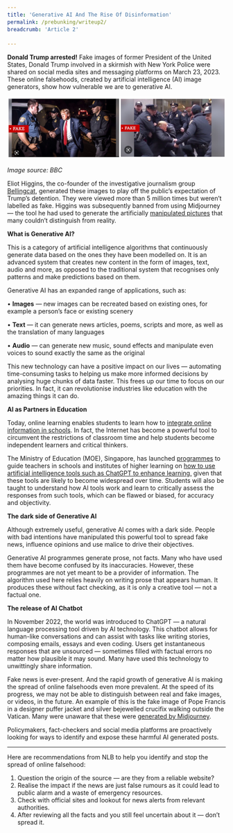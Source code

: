 ```yaml
---
title: 'Generative AI And The Rise Of Disinformation'
permalink: /prebunking/writeup2/
breadcrumb: 'Article 2'

---
```




**Donald Trump arrested!** Fake images of former President of the United States, Donald Trump involved in a skirmish with New York Police were shared on social media sites and messaging platforms on March 23, 2023. These online falsehoods, created by artificial intelligence (AI) image generators, show how vulnerable we are to generative AI.  

 ![](..\images\prebunking-article3-trump.png)

*Image source: BBC*

Eliot Higgins, the co-founder of the investigative journalism group [Bellingcat](https://www.channelnewsasia.com/world/trump-putin-xi-fake-images-generated-ai-3370641), generated these images to play off the public’s expectation of Trump’s detention. They were viewed more than 5 million times but weren’t labelled as fake. Higgins was subsequently banned from using Midjourney — the tool he had used to generate the artificially [manipulated pictures](https://www.channelnewsasia.com/commentary/fake-ai-image-midjourney-stable-diffusion-trump-macron-social-media-disinformation-3376691) that many couldn’t distinguish from reality. 

 

**What is Generative AI?**

This is a category of artificial intelligence algorithms that continuously generate data based on the ones they have been modelled on. It is an advanced system that creates new content in the form of images, text, audio and more, as opposed to the traditional system that recognises only patterns and make predictions based on them. 

 

Generative AI has an expanded range of applications, such as:

•     **Images** — new images can be recreated based on existing ones, for example a person’s face or existing scenery

•     **Text** — it can generate news articles, poems, scripts and more, as well as the translation of many languages

•     **Audio** — can generate new music, sound effects and manipulate even voices to sound exactly the same as the original

 

This new technology can have a positive impact on our lives — automating time-consuming tasks to helping us make more informed decisions by analysing huge chunks of data faster. This frees up our time to focus on our priorities. In fact, it can revolutionise industries like education with the amazing things it can do.

 

**AI as Partners in Education**

Today, online learning enables students to learn how to [integrate online information in schools](https://nie.edu.sg/about-us/news-events/news/news-detail/chatgpt-could-be-partners-in-education-if-we-overcome-these-challenges). In fact, the Internet has become a powerful tool to circumvent the restrictions of classroom time and help students become independent learners and critical thinkers.

 

The Ministry of Education (MOE), Singapore, has launched [programmes](https://www.straitstimes.com/singapore/politics/students-teachers-will-learn-to-properly-use-tools-like-chatgpt-chan-chun-sing) to guide teachers in schools and institutes of higher learning on [how to use artificial intelligence tools such as ChatGPT to enhance learning,](https://www.straitstimes.com/tech/tech-news/don-t-ban-chatgpt-in-schools-but-teach-with-it) given that these tools are likely to become widespread over time. Students will also be taught to understand how AI tools work and learn to critically assess the responses from such tools, which can be flawed or biased, for accuracy and objectivity.

 

**The dark side of Generative AI**

Although extremely useful, generative AI comes with a dark side. People with bad intentions have manipulated this powerful tool to spread fake news, influence opinions and use malice to drive their objectives. 

 

Generative AI programmes generate prose, not facts. Many who have used them have become confused by its inaccuracies. However, these programmes are not yet meant to be a provider of information. The algorithm used here relies heavily on writing prose that appears human. It produces these without fact checking, as it is only a creative tool — not a factual one.

 

**The release of AI Chatbot**

In November 2022, the world was introduced to ChatGPT — a natural language processing tool driven by AI technology. This chatbot allows for human-like conversations and can assist with tasks like writing stories, composing emails, essays and even coding. Users get instantaneous responses that are unsourced — sometimes filled with factual errors no matter how plausible it may sound. Many have used this technology to unwittingly share information. 

 

Fake news is ever-present. And the rapid growth of generative AI is making the spread of online falsehoods even more prevalent. At the speed of its progress, we may not be able to distinguish between real and fake images, or videos, in the future. An example of this is the fake image of Pope Francis in a designer puffer jacket and silver bejewelled crucifix walking outside the Vatican. Many were unaware that these were [generated by Midjourney](https://www.cbsnews.com/news/pope-francis-puffer-jacket-fake-photos-deepfake-power-peril-of-ai/). 

 

Policymakers, fact-checkers and social media platforms are proactively looking for ways to identify and expose these harmful AI generated posts.



<hr>



Here are recommendations from NLB to help you identify and stop the spread of online falsehood:

 

1. Question the origin of the source — are they from a reliable website? 
2. Realise the impact if the news are just false rumours as it could lead to public alarm and a waste of emergency resources. 
3. Check with official sites and lookout for news alerts from relevant authorities. 
4. After reviewing all the facts and you still feel uncertain about it — don’t spread it. 
